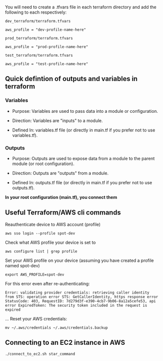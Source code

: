 You will need to create a .tfvars file in each terraform directory and add the following to each respectively:

`dev_terraform/terraform.tfvars`
```
aws_profile = "dev-profile-name-here"
```

`prod_terraform/terraform.tfvars`
```
aws_profile = "prod-profile-name-here"
```

`test_terraform/terraform.tfvars`
```
aws_profile = "test-profile-name-here"
```


## Quick defintion of outputs and variables in terraform

### Variables

- Purpose: Variables are used to pass data into a module or configuration.
 
- Direction: Variables are "inputs" to a module.

- Defined In: variables.tf file (or directly in main.tf if you prefer not to use variables.tf).

### Outputs

- Purpose: Outputs are used to expose data from a module to the parent module (or root configuration).

- Direction: Outputs are "outputs" from a module.

- Defined In: outputs.tf file (or directly in main.tf if you prefer not to use outputs.tf).


__In your root configuration (main.tf), you connect them__


## Useful Terraform/AWS cli commands

Reauthenticate device to AWS account (profile)
```
aws sso login --profile spot-dev
```

Check what AWS profile your device is set to
```
aws configure list | grep profile
```

Set your AWS profile on your device (assuming you have created a profile named spot-dev)
```
export AWS_PROFILE=spot-dev
```

For this error even after re-authenticating:
```
Error: validating provider credentials: retrieving caller identity from STS: operation error STS: GetCallerIdentity, https response error StatusCode: 403, RequestID: 7d279d3f-e390-4cb7-9b06-8a12a5cefe53, api error ExpiredToken: The security token included in the request is expired
```
...
Reset your AWS credentials:
```
mv ~/.aws/credentials ~/.aws/credentials.backup

```


## Connecting to an EC2 instance in AWS

```
./connect_to_ec2.sh star_command
```